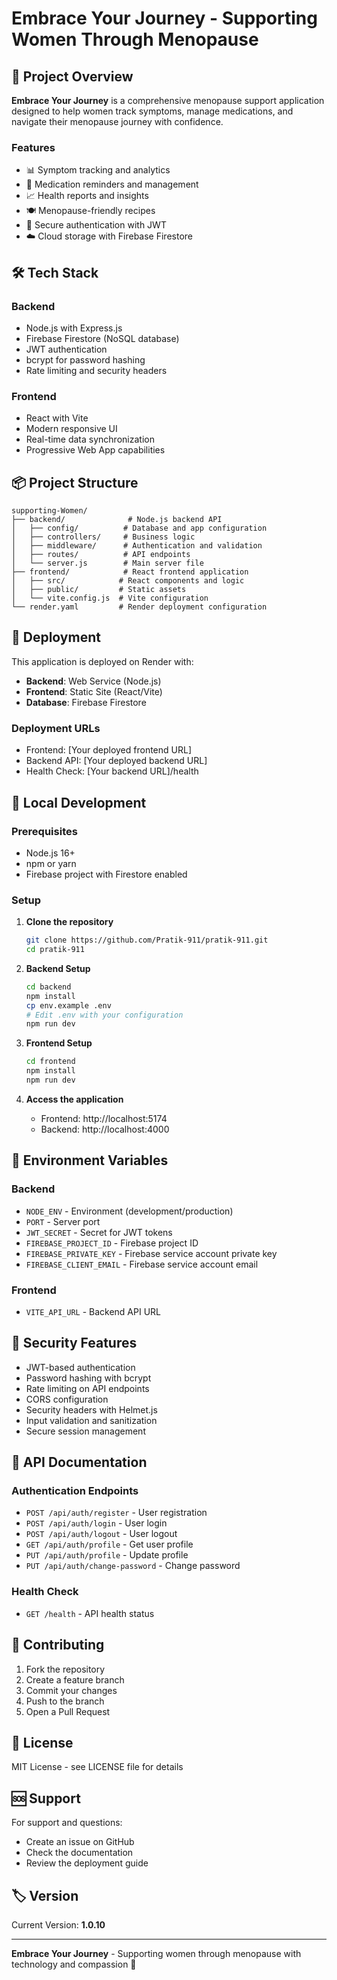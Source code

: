 # Embrace Your Journey - Supporting Women Through Menopause

## 🚀 Project Overview

**Embrace Your Journey** is a comprehensive menopause support application designed to help women track symptoms, manage medications, and navigate their menopause journey with confidence.

### Features
- 📊 Symptom tracking and analytics
- 💊 Medication reminders and management
- 📈 Health reports and insights
- 🍽️ Menopause-friendly recipes
- 🔐 Secure authentication with JWT
- ☁️ Cloud storage with Firebase Firestore

## 🛠️ Tech Stack

### Backend
- Node.js with Express.js
- Firebase Firestore (NoSQL database)
- JWT authentication
- bcrypt for password hashing
- Rate limiting and security headers

### Frontend
- React with Vite
- Modern responsive UI
- Real-time data synchronization
- Progressive Web App capabilities

## 📦 Project Structure

```
supporting-Women/
├── backend/              # Node.js backend API
│   ├── config/          # Database and app configuration
│   ├── controllers/     # Business logic
│   ├── middleware/      # Authentication and validation
│   ├── routes/          # API endpoints
│   └── server.js        # Main server file
├── frontend/            # React frontend application
│   ├── src/            # React components and logic
│   ├── public/         # Static assets
│   └── vite.config.js  # Vite configuration
└── render.yaml         # Render deployment configuration
```

## 🚀 Deployment

This application is deployed on Render with:
- **Backend**: Web Service (Node.js)
- **Frontend**: Static Site (React/Vite)
- **Database**: Firebase Firestore

### Deployment URLs
- Frontend: [Your deployed frontend URL]
- Backend API: [Your deployed backend URL]
- Health Check: [Your backend URL]/health

## 🔧 Local Development

### Prerequisites
- Node.js 16+
- npm or yarn
- Firebase project with Firestore enabled

### Setup

1. **Clone the repository**
   ```bash
   git clone https://github.com/Pratik-911/pratik-911.git
   cd pratik-911
   ```

2. **Backend Setup**
   ```bash
   cd backend
   npm install
   cp env.example .env
   # Edit .env with your configuration
   npm run dev
   ```

3. **Frontend Setup**
   ```bash
   cd frontend
   npm install
   npm run dev
   ```

4. **Access the application**
   - Frontend: http://localhost:5174
   - Backend: http://localhost:4000

## 📝 Environment Variables

### Backend
- `NODE_ENV` - Environment (development/production)
- `PORT` - Server port
- `JWT_SECRET` - Secret for JWT tokens
- `FIREBASE_PROJECT_ID` - Firebase project ID
- `FIREBASE_PRIVATE_KEY` - Firebase service account private key
- `FIREBASE_CLIENT_EMAIL` - Firebase service account email

### Frontend
- `VITE_API_URL` - Backend API URL

## 🔐 Security Features

- JWT-based authentication
- Password hashing with bcrypt
- Rate limiting on API endpoints
- CORS configuration
- Security headers with Helmet.js
- Input validation and sanitization
- Secure session management

## 📄 API Documentation

### Authentication Endpoints
- `POST /api/auth/register` - User registration
- `POST /api/auth/login` - User login
- `POST /api/auth/logout` - User logout
- `GET /api/auth/profile` - Get user profile
- `PUT /api/auth/profile` - Update profile
- `PUT /api/auth/change-password` - Change password

### Health Check
- `GET /health` - API health status

## 🤝 Contributing

1. Fork the repository
2. Create a feature branch
3. Commit your changes
4. Push to the branch
5. Open a Pull Request

## 📄 License

MIT License - see LICENSE file for details

## 🆘 Support

For support and questions:
- Create an issue on GitHub
- Check the documentation
- Review the deployment guide

## 🏷️ Version

Current Version: **1.0.10**

---

**Embrace Your Journey** - Supporting women through menopause with technology and compassion 💜
